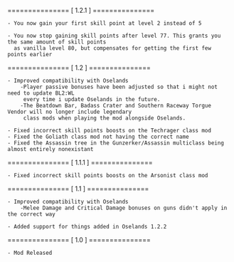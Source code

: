 =============== [ 1.2.1 ] ===============

    - You now gain your first skill point at level 2 instead of 5

	- You now stop gaining skill points after level 77. This grants you the same amount of skill points
      as vanilla level 80, but compensates for getting the first few points earlier
      

=============== [ 1.2 ] ===============

    - Improved compatibility with Oselands
        -Player passive bonuses have been adjusted so that i might not need to update BL2:WL
         every time i update Oselands in the future.
        -The Beatdown Bar, Badass Crater and Southern Raceway Torgue Vendor will no longer include legendary
         class mods when playing the mod alongside Oselands.

    - Fixed incorrect skill points boosts on the Techrager class mod
    - Fixed the Goliath class mod not having the correct name
    - Fixed the Assassin tree in the Gunzerker/Assassin multiclass being almost entirely nonexistant


=============== [ 1.1.1 ] ===============

    - Fixed incorrect skill points boosts on the Arsonist class mod


=============== [ 1.1 ] ===============

    - Improved compatibility with Oselands
        -Melee Damage and Critical Damage bonuses on guns didn't apply in the correct way

    - Added support for things added in Oselands 1.2.2
    

=============== [ 1.0 ] ===============

    - Mod Released
